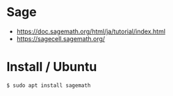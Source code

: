 # Sage
- https://doc.sagemath.org/html/ja/tutorial/index.html
- https://sagecell.sagemath.org/

# Install / Ubuntu
```bash
$ sudo apt install sagemath
```

